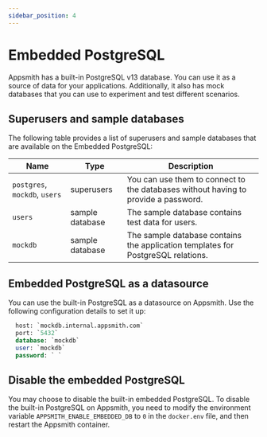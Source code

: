 ```yaml
---
sidebar_position: 4
---
```

# Embedded PostgreSQL

Appsmith has a built-in PostgreSQL v13 database. You can use it as a source of data for your applications. Additionally, it also has mock databases that you can use to experiment and test different scenarios.

## Superusers and sample databases

The following table provides a list of superusers and sample databases that are available on the Embedded PostgreSQL:

| Name | Type | Description|
|------|------|------------|
|`postgres`, `mockdb`, `users`| superusers |You can use them to connect to the databases without having to provide a password.|
|`users` | sample database | The sample database contains test data for users.|
|`mockdb` | sample database | The sample database contains the application templates for PostgreSQL relations.|

## Embedded PostgreSQL as a datasource
You can use the built-in PostgreSQL as a datasource on Appsmith. Use the following configuration details to set it up:

```SQL
  host: `mockdb.internal.appsmith.com`
  port: `5432`
  database: `mockdb`
  user: `mockdb`
  password: ` `
```

## Disable the embedded PostgreSQL
You may choose to disable the built-in embedded PostgreSQL. To disable the built-in PostgreSQL on Appsmith, you need to modify the environment variable `APPSMITH_ENABLE_EMBEDDED_DB` to `0` in the `docker.env` file, and then restart the Appsmith container.
